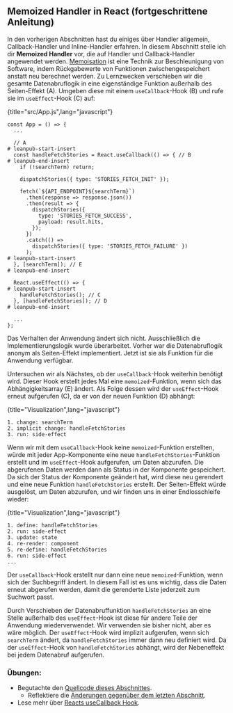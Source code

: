 ## Memoized Handler in React (fortgeschrittene Anleitung)

In den vorherigen Abschnitten hast du einiges über Handler allgemein, Callback-Handler und Inline-Handler erfahren. In diesem Abschnitt stelle ich dir **Memoized Handler** vor, die auf Handler und Callback-Handler angewendet werden. [Memoisation](https://de.wikipedia.org/wiki/Memoisation) ist eine Technik zur Beschleunigung von Software, indem Rückgabewerte von Funktionen zwischengespeichert anstatt neu berechnet werden. Zu Lernzwecken verschieben wir die gesamte Datenabruflogik in eine eigenständige Funktion außerhalb des Seiten-Effekt (A). Umgeben diese mit einem `useCallback`-Hook (B) und rufe sie im `useEffect`-Hook (C) auf:

{title="src/App.js",lang="javascript"}
~~~~~~~
const App = () => {
  ...

  // A
# leanpub-start-insert
  const handleFetchStories = React.useCallback(() => { // B
# leanpub-end-insert
    if (!searchTerm) return;

    dispatchStories({ type: 'STORIES_FETCH_INIT' });

    fetch(`${API_ENDPOINT}${searchTerm}`)
      .then(response => response.json())
      .then(result => {
        dispatchStories({
          type: 'STORIES_FETCH_SUCCESS',
          payload: result.hits,
        });
      })
      .catch(() =>
        dispatchStories({ type: 'STORIES_FETCH_FAILURE' })
      );
# leanpub-start-insert
  }, [searchTerm]); // E
# leanpub-end-insert

  React.useEffect(() => {
# leanpub-start-insert
    handleFetchStories(); // C
  }, [handleFetchStories]); // D
# leanpub-end-insert

  ...
};
~~~~~~~

Das Verhalten der Anwendung ändert sich nicht. Ausschließlich die Implementierungslogik wurde überarbeitet. Vorher war die Datenabruflogik anonym als Seiten-Effekt implementiert. Jetzt ist sie als Funktion für die Anwendung verfügbar.

Untersuchen wir als Nächstes, ob der `useCallback`-Hook weiterhin benötigt wird. Dieser Hook erstellt jedes Mal eine `memoized`-Funktion, wenn sich das Abhängigkeitsarray (E) ändert. Als Folge dessen wird der `useEffect`-Hook erneut aufgerufen (C), da er von der neuen Funktion (D) abhängt:

{title="Visualization",lang="javascript"}
~~~~~~~
1. change: searchTerm
2. implicit change: handleFetchStories
3. run: side-effect
~~~~~~~

Wenn wir mit dem `useCallback`-Hook keine `memoized`-Funktion erstellten, würde mit jeder App-Komponente eine neue `handleFetchStories`-Funktion erstellt und im `useEffect`-Hook aufgerufen, um Daten abzurufen. Die abgerufenen Daten werden dann als Status in der Komponente gespeichert. Da sich der Status der Komponente geändert hat, wird diese neu gerendert und eine neue Funktion `handleFetchStories` erstellt. Der Seiten-Effekt würde ausgelöst, um Daten abzurufen, und wir finden uns in einer Endlosschleife wieder:

{title="Visualization",lang="javascript"}
~~~~~~~
1. define: handleFetchStories
2. run: side-effect
3. update: state
4. re-render: component
5. re-define: handleFetchStories
6. run: side-effect
...
~~~~~~~

Der `useCallback`-Hook erstellt nur dann eine neue `memoized`-Funktion, wenn sich der Suchbegriff ändert. In diesem Fall ist es uns wichtig, dass die Daten erneut abgerufen werden, damit die gerenderte Liste jederzeit zum Suchwort passt.

Durch Verschieben der Datenabruffunktion `handleFetchStories` an eine Stelle außerhalb des `useEffect`-Hook ist diese für andere Teile der Anwendung wiederverwendet. Wir verwenden sie bisher nicht, aber es wäre möglich. Der `useEffect`-Hook wird implizit aufgerufen, wenn sich `searchTerm` ändert, da `handleFetchStories` immer dann neu definiert wird. Da der `useEffect`-Hook von `handleFetchStories` abhängt, wird der Nebeneffekt bei jedem Datenabruf aufgerufen.

### Übungen:

* Begutachte den [Quellcode dieses Abschnittes](https://codesandbox.io/s/github/the-road-to-learn-react/hacker-stories/tree/hs/Memoized-Handler-in-React).
  * Reflektiere die [Änderungen gegenüber dem letzten Abschnitt](https://github.com/the-road-to-learn-react/hacker-stories/compare/hs/Data-Re-Fetching-in-React...hs/Memoized-Handler-in-React?expand=1).
* Lese mehr über [Reacts useCallback Hook](https://de.reactjs.org/docs/hooks-reference.html#usecallback).
